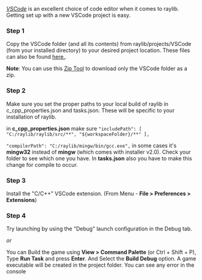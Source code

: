 [_VSCode_](https://code.visualstudio.com/) is an excellent choice of code editor when it comes to raylib. Getting set up with a new VSCode project is easy.

### Step 1
Copy the VSCode folder (and all its contents) from raylib/projects/VSCode (from your installed directory) to your desired project location. These files can also be found [here.](https://github.com/raysan5/raylib/tree/master/projects/VSCode). 

**Note**: You can use this [Zip Tool](https://kinolien.github.io/gitzip/) to download only the VSCode folder as a zip.

### Step 2
Make sure you set the proper paths to your local build of raylib in c_cpp_properties.json and tasks.json. These will be specific to your installation of raylib.

in **c_cpp_properties.json** make sure
`"includePath": [
  "C:/raylib/raylib/src/**",
  "${workspaceFolder}/**"
],`

`"compilerPath": "C:/raylib/mingw/bin/gcc.exe",`
in some cases it's **mingw32** instead of **mingw** (which comes with installer v2.0). Check your folder to see which one you have. In **tasks.json** also you have to make this change for compile to occur.

### Step 3
Install the "C/C++" VSCode extension. (From Menu - **File > Preferences > Extensions**)

### Step 4
Try launching by using the "Debug" launch configuration in the Debug tab.

_or_

You can Build the game using **View > Command Palette** (or Ctrl + Shift + P),  Type **Run Task** and press **Enter**. And Select the **Build Debug** option. A game executable will be created in the project folder. You can see any error in the console